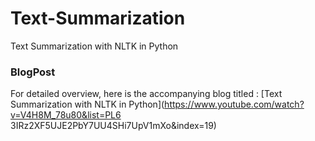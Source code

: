 # Text-Summarization
Text Summarization with NLTK in Python

### BlogPost
For detailed overview, here is the accompanying blog titled : [Text Summarization with NLTK in Python](https://www.youtube.com/watch?v=V4H8M_78u80&list=PL6 3IRz2XF5UJE2PbY7UU4SHi7UpV1mXo&index=19)
